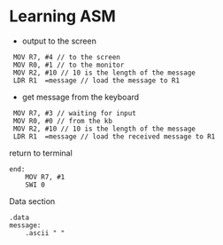 # Learning ASM

* output to the screen

```
 MOV R7, #4 // to the screen
 MOV R0, #1 // to the monitor
 MOV R2, #10 // 10 is the length of the message
 LDR R1  =message // load the message to R1
```

* get message from the keyboard

```
 MOV R7, #3 // waiting for input
 MOV R0, #0 // from the kb
 MOV R2, #10 // 10 is the length of the message
 LDR R1  =message // load the received message to R1
```

return to terminal
```
end:
	MOV R7, #1
	SWI 0
```


Data section
```
.data
message:
	.ascii " "
```
